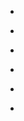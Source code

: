 
- [](/2018/12/181567817410/)

- [](/2018/12/181334735548/)

- [](/2018/11/179981108985/)

- [](/2018/10/179368336396/)

- [](/2018/10/179094590332/)

- [](/2017/10/918848021353267205/)
